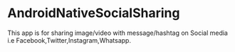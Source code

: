 # AndroidNativeSocialSharing
This app is for sharing image/video with message/hashtag on Social media i.e Facebook,Twitter,Instagram,Whatsapp. 
